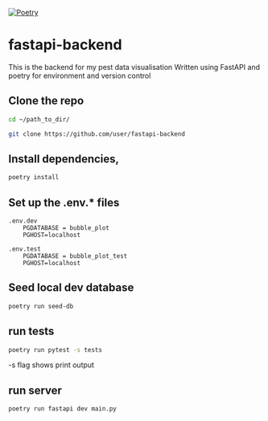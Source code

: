 [![Poetry](https://img.shields.io/endpoint?url=https://python-poetry.org/badge/v0.json)](https://python-poetry.org/)
# fastapi-backend
This is the backend for my pest data visualisation
Written using FastAPI and poetry for environment and version control

## Clone the repo
```bash
cd ~/path_to_dir/

git clone https://github.com/user/fastapi-backend
``` 
## Install dependencies, 
```bash
poetry install
```

## Set up the .env.* files
```
.env.dev
    PGDATABASE = bubble_plot
    PGHOST=localhost

.env.test
    PGDATABASE = bubble_plot_test
    PGHOST=localhost
```

## Seed local dev database


```bash
poetry run seed-db
```




## run tests
```bash
poetry run pytest -s tests
```

-s flag shows print output

## run server
```bash
poetry run fastapi dev main.py
```